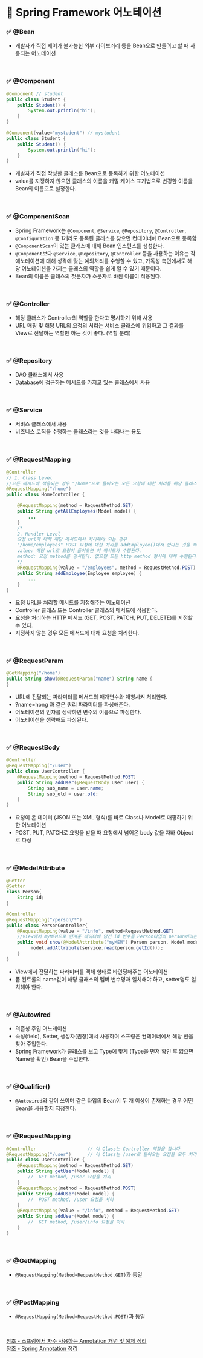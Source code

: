 # 📌 Spring Framework 어노테이션

### ✅ @Bean
- 개발자가 직접 제어가 불가능한 외부 라이브러리 등을 Bean으로 만들려고 할 때 사용되는 어노테이션 

<br>

### ✅ @Component
```java
@Component // student
public class Student { 
    public Student() {
        System.out.println("hi");
    }
}

@Component(value="mystudent") // mystudent
public class Student { 
    public Student() {
        System.out.println("hi");
    }
}
```
- 개발자가 직접 작성한 클래스를 Bean으로 등록하기 위한 어노테이션
- value를 지정하지 않으면 클래스의 이름을 캐멀 케이스 표기법으로 변경한 이름을 Bean의 이름으로 설정한다.


<br>

### ✅ @ComponentScan
- Spring Framework는 `@Component`, `@Service`, `@Repository`, `@Controller`, `@Configuration` 중 1개라도 등록된 클래스를 찾으면 컨테이너에 Bean으로 등록함
- `@ComponentScan`이 있는 클래스에 대해 Bean 인스턴스를 생성한다.
- `@Component`보다 `@Service`, `@Repository`, `@Controller` 등을 사용하는 이유는 각 애노테이션에 대해 성격에 맞는 예외처리를 수행할 수 있고, 가독성 측면에서도 해당 어노테이션을 가지는 클래스의 역할을 쉽게 알 수 있기 때문이다.
- Bean의 이름은 클래스의 첫문자가 소문자로 바뀐 이름이 적용된다.

<br>

### ✅ @Controller
- 해당 클래스가 Controller의 역할을 한다고 명시하기 위해 사용
- URL 매핑 및 해당 URL의 요청의 처리는 서비스 클래스에 위임하고 그 결과를 View로 전달하는 역할만 하는 것이 좋다. (역할 분리)

<br>

### ✅ @Repository
- DAO 클래스에서 사용
- Database에 접근하는 메서드를 가지고 있는 클래스에서 사용

<br>


### ✅ @Service
- 서비스 클래스에서 사용
- 비즈니스 로직을 수행하는 클래스라는 것을 나타내는 용도

<br>


### ✅ @RequestMapping
```java
@Controller
// 1. Class Level
//모든 메서드에 적용되는 경우 "/home"으로 들어오는 모든 요청에 대한 처리를 해당 클래스에서 한다는 것을 의미
@RequestMapping("/home") 
public class HomeController {

    @RequestMapping(method = RequestMethod.GET)
    public String getAllEmployees(Model model) {
        ...
    }
    /*
    2. Handler Level
    요청 url에 대해 해당 메서드에서 처리해야 되는 경우
    "/home/employees" POST 요청에 대한 처리를 addEmployee()에서 한다는 것을 의미한다.
    value: 해당 url로 요청이 들어오면 이 메서드가 수행된다.
    method: 요청 method를 명시한다. 없으면 모든 http method 형식에 대해 수행된다.
    */
    @RequestMapping(value = "/employees", method = RequestMethod.POST) 
    public String addEmployee(Employee employee) {
        ...
    }
}
```
- 요청 URL을 처리할 메서드를 지정해주는 어노테이션
- Controller 클래스 또는 Controller 클래스의 메서드에 적용한다.
- 요청을 처리하는 HTTP 메서드 (GET, POST, PATCH, PUT, DELETE)를 지정할 수 있다.
- 지정하지 않는 경우 모든 메서드에 대해 요청을 처리한다.

<br>


### ✅ @RequestParam
```java
@GetMapping("/home")
public String show(@RequestParam("name") String name {
}
```
- URL에 전달되는 파라미터를 메서드의 매개변수와 매칭시켜 처리한다.
- ?name=hong 과 같은 쿼리 파라미터를 파싱해준다.
- 어노테이션의 인자를 생략하면 변수의 이름으로 파싱한다.
- 어노테이션을 생략해도 파싱된다.


<br>


### ✅ @RequestBody
```java
@Controller
@RequestMapping("/user")
public class UserController {
    @RequestMapping(method = RequestMethod.POST)
    public String addUser(@RequestBody User user) {
        String sub_name = user.name;
        String sub_old = user.old;
    }
}
```
- 요청이 온 데이터 (JSON 또는 XML 형식)를 바로 Class나 Model로 매핑하기 위한 어노테이션
- POST, PUT, PATCH로 요청을 받을 때 요청에서 넘어온 body 값을 자바 Object로 파싱


<br>


### ✅ @ModelAttribute
```java
@Getter
@Setter
class Person{
    String id;
}

@Controller
@RequestMapping("/person/*")
public class PersonController{
	@RequestMapping(value = "/info", method=RequestMethod.GET)
    //view에서 myMEM으로 던져준 데이터에 담긴 id 변수를 Person타입의 person이라는 객체명으로 바인딩.
	public void show(@ModelAttribute("myMEM") Person person, Model model) {
         model.addAttribute(service.read(person.getId())); 
    }
}
```
- View에서 전달하는 파라미터를 객체 형태로 바인딩해주는 어노테이션
- 폼 컨트롤의 name값이 해당 클래스의 멤버 변수명과 일치해야 하고, setter명도 일치해야 한다.


<br>


### ✅ @Autowired
- 의존성 주입 어노테이션
- 속성(field), Setter, 생성자(권장)에서 사용하며 스프링은 컨테이너에서 해당 빈을 찾아 주입한다.
- Spring Framework가 클래스를 보고 Type에 맞게 (Type을 먼저 확인 후 없으면 Name을 확인) Bean을 주입한다.


<br>

### ✅ @Qualifier()
- `@Autowired`와 같이 쓰이며 같은 타입의 Bean이 두 개 이상이 존재하는 경우 어떤 Bean을 사용할지 지정한다.


<br>



### ✅ @RequestMapping
```java
@Controller                   // 이 Class는 Controller 역할을 합니다
@RequestMapping("/user")      // 이 Class는 /user로 들어오는 요청을 모두 처리합니다.
public class UserController {
    @RequestMapping(method = RequestMethod.GET)
    public String getUser(Model model) {
        //  GET method, /user 요청을 처리
    }
    @RequestMapping(method = RequestMethod.POST)
    public String addUser(Model model) {
        //  POST method, /user 요청을 처리
    }
    @RequestMapping(value = "/info", method = RequestMethod.GET)
    public String addUser(Model model) {
        //  GET method, /user/info 요청을 처리
    }
}
```

<br>


### ✅ @GetMapping
- `@RequestMapping(Method=RequestMethod.GET)`과 동일

<br>


### ✅ @PostMapping
- `@RequestMapping(Method=RequestMethod.POST)`과 동일


<br>




[참조 - 스프링에서 자주 사용하는 Annotation 개념 및 예제 정리](https://melonicedlatte.com/2021/07/18/182600.html)<br>
[참조 - Spring Annotation 정리](https://velog.io/@gillog/Spring-Annotation-%EC%A0%95%EB%A6%AC#service)

